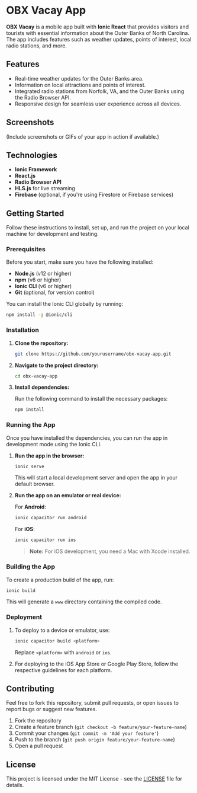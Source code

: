 
# OBX Vacay App

**OBX Vacay** is a mobile app built with **Ionic React** that provides visitors and tourists with essential information about the Outer Banks of North Carolina. The app includes features such as weather updates, points of interest, local radio stations, and more.

## Features

- Real-time weather updates for the Outer Banks area.
- Information on local attractions and points of interest.
- Integrated radio stations from Norfolk, VA, and the Outer Banks using the Radio Browser API.
- Responsive design for seamless user experience across all devices.

## Screenshots

(Include screenshots or GIFs of your app in action if available.)

## Technologies

- **Ionic Framework**
- **React.js**
- **Radio Browser API**
- **HLS.js** for live streaming
- **Firebase** (optional, if you're using Firestore or Firebase services)

## Getting Started

Follow these instructions to install, set up, and run the project on your local machine for development and testing.

### Prerequisites

Before you start, make sure you have the following installed:

- **Node.js** (v12 or higher)
- **npm** (v6 or higher)
- **Ionic CLI** (v6 or higher)
- **Git** (optional, for version control)

You can install the Ionic CLI globally by running:

```bash
npm install -g @ionic/cli
```

### Installation

1. **Clone the repository:**

   ```bash
   git clone https://github.com/yourusername/obx-vacay-app.git
   ```

2. **Navigate to the project directory:**

   ```bash
   cd obx-vacay-app
   ```

3. **Install dependencies:**

   Run the following command to install the necessary packages:

   ```bash
   npm install
   ```

### Running the App

Once you have installed the dependencies, you can run the app in development mode using the Ionic CLI.

1. **Run the app in the browser:**

   ```bash
   ionic serve
   ```

   This will start a local development server and open the app in your default browser.

2. **Run the app on an emulator or real device:**

   For **Android**:

   ```bash
   ionic capacitor run android
   ```

   For **iOS**:

   ```bash
   ionic capacitor run ios
   ```

   > **Note:** For iOS development, you need a Mac with Xcode installed.

### Building the App

To create a production build of the app, run:

```bash
ionic build
```

This will generate a `www` directory containing the compiled code.

### Deployment

1. To deploy to a device or emulator, use:

   ```bash
   ionic capacitor build <platform>
   ```

   Replace `<platform>` with `android` or `ios`.

2. For deploying to the iOS App Store or Google Play Store, follow the respective guidelines for each platform.

## Contributing

Feel free to fork this repository, submit pull requests, or open issues to report bugs or suggest new features.

1. Fork the repository
2. Create a feature branch (`git checkout -b feature/your-feature-name`)
3. Commit your changes (`git commit -m 'Add your feature'`)
4. Push to the branch (`git push origin feature/your-feature-name`)
5. Open a pull request

## License

This project is licensed under the MIT License - see the [LICENSE](LICENSE) file for details.
